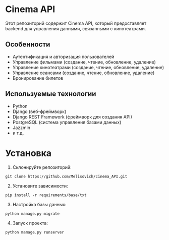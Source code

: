 # Cinema API

Этот репозиторий содержит Cinema API, который предоставляет backend для управления данными, связанными с кинотеатрами.

## Особенности

- Аутентификация и авторизация пользователей
- Управление фильмами (создание, чтение, обновление, удаление)
- Управление кинотеатрами (создание, чтение, обновление, удаление)
- Управление сеансами (создание, чтение, обновление, удаление)
- Бронирование билетов

## Используемые технологии

- Python
- Django (веб-фреймворк)
- Django REST Framework (фреймворк для создания API)
- PostgreSQL (система управления базами данных)
- Jazzmin
- и т.д.

# Установка     
 
1. Склонируйте репозиторий:
````
git clone https://github.com/Melisovich/cinema_API.git
````
2. Установите зависимости:
````
pip install -r requirements/base/txt
````
3. Настройка базы данных:
````
python manage.py migrate
````
4. Запуск проекта:
````
python mamage.py runserver
````





     
   
    

